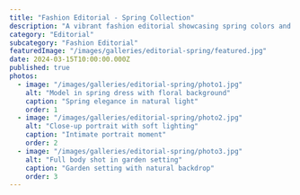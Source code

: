 ```yaml
---
title: "Fashion Editorial - Spring Collection"
description: "A vibrant fashion editorial showcasing spring colors and textures"
category: "Editorial"
subcategory: "Fashion Editorial"
featuredImage: "/images/galleries/editorial-spring/featured.jpg"
date: 2024-03-15T10:00:00.000Z
published: true
photos:
  - image: "/images/galleries/editorial-spring/photo1.jpg"
    alt: "Model in spring dress with floral background"
    caption: "Spring elegance in natural light"
    order: 1
  - image: "/images/galleries/editorial-spring/photo2.jpg"
    alt: "Close-up portrait with soft lighting"
    caption: "Intimate portrait moment"
    order: 2
  - image: "/images/galleries/editorial-spring/photo3.jpg"
    alt: "Full body shot in garden setting"
    caption: "Garden setting with natural backdrop"
    order: 3
---
```


